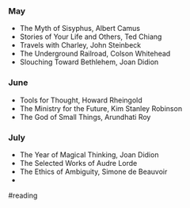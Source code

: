 ### May
- The Myth of Sisyphus, Albert Camus
- Stories of Your Life and Others, Ted Chiang
- Travels with Charley, John Steinbeck
- The Underground Railroad, Colson Whitehead
- Slouching Toward Bethlehem, Joan Didion

### June
- Tools for Thought, Howard Rheingold
- The Ministry for the Future, Kim Stanley Robinson
- The God of Small Things, Arundhati Roy

### July
- The Year of Magical Thinking, Joan Didion
- The Selected Works of Audre Lorde
- The Ethics of Ambiguity, Simone de Beauvoir
- 



#reading
